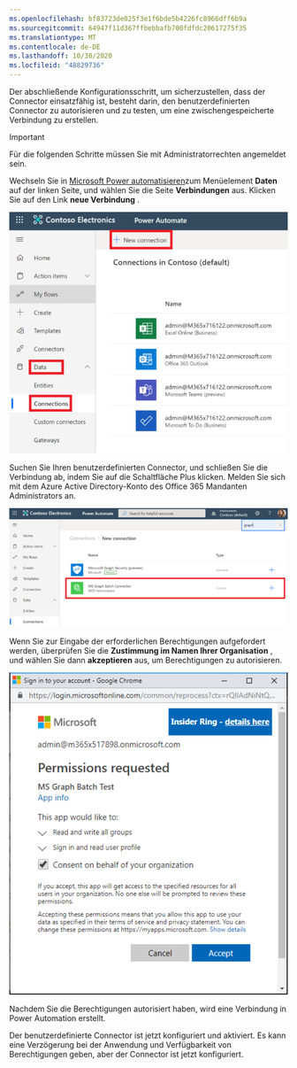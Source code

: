 ```yaml
---
ms.openlocfilehash: bf83723de025f3e1f6bde5b4226fc8966dff6b9a
ms.sourcegitcommit: 64947f11d367ffbebbafb700fdfdc20617275f35
ms.translationtype: MT
ms.contentlocale: de-DE
ms.lasthandoff: 10/30/2020
ms.locfileid: "48829736"
---
```

<!-- markdownlint-disable MD002 MD041 -->

Der abschließende Konfigurationsschritt, um sicherzustellen, dass der Connector einsatzfähig ist, besteht darin, den benutzerdefinierten Connector zu autorisieren und zu testen, um eine zwischengespeicherte Verbindung zu erstellen.

> [!IMPORTANT]
> Für die folgenden Schritte müssen Sie mit Administratorrechten angemeldet sein.

Wechseln Sie in [Microsoft Power automatisieren](https://flow.microsoft.com)zum Menüelement **Daten** auf der linken Seite, und wählen Sie die Seite **Verbindungen** aus. Klicken Sie auf den Link **neue Verbindung** .

![Ein Screenshot der Schaltfläche "neue Verbindung"](./images/new-connection.png)

Suchen Sie Ihren benutzerdefinierten Connector, und schließen Sie die Verbindung ab, indem Sie auf die Schaltfläche Plus klicken. Melden Sie sich mit dem Azure Active Directory-Konto des Office 365 Mandanten Administrators an.

![Ein Screenshot der Liste "Verbindungen"](./images/connection-sign-in.png)

Wenn Sie zur Eingabe der erforderlichen Berechtigungen aufgefordert werden, überprüfen Sie die **Zustimmung im Namen Ihrer Organisation** , und wählen Sie dann **akzeptieren** aus, um Berechtigungen zu autorisieren.

![Ein Screenshot der Zustimmungsaufforderung](./images/consent-prompt.png)

Nachdem Sie die Berechtigungen autorisiert haben, wird eine Verbindung in Power Automation erstellt.

Der benutzerdefinierte Connector ist jetzt konfiguriert und aktiviert. Es kann eine Verzögerung bei der Anwendung und Verfügbarkeit von Berechtigungen geben, aber der Connector ist jetzt konfiguriert.
